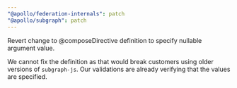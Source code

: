 ```yaml
---
"@apollo/federation-internals": patch
"@apollo/subgraph": patch
---
```


Revert change to @composeDirective definition to specify nullable argument value.

We cannot fix the definition as that would break customers using older versions of `subgraph-js`. Our validations are already verifying that the values are specified.
